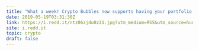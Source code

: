```yaml
---
title: "What a week! Crypto Bubbles now supports having your portfolio on your Lock- and Homescreen on Android!"
date: 2019-05-19T03:31:30Z
link: https://i.redd.it/ntz06zjdu0z21.jpg?utm_medium=RSS&utm_source=hune
site: i.redd.it
topic: crypto
draft: false
---
```

